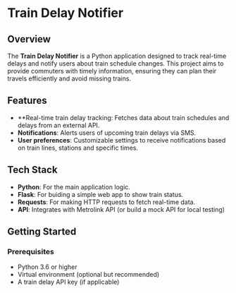 # Train Delay Notifier

## Overview

The **Train Delay Notifier** is a Python application designed to track real-time delays and notify users about train schedule changes. This project aims to provide commuters with timely 
information, ensuring they can plan their travels efficiently and avoid missing trains. 

## Features

- **Real-time train delay tracking: Fetches data about train schedules and delays from an external API.
- **Notifications**: Alerts users of upcoming train delays via SMS.
- **User preferences**: Customizable settings to receive notifications based on train lines, stations and specific times. 

## Tech Stack

- **Python**: For the main application logic. 
- **Flask**: For buiding a simple web app to show train status.
- **Requests**: For making HTTP requests to fetch real-time data.
- **API**: Integrates with Metrolink API (or build a mock API for local testing)

## Getting  Started 

### Prerequisites

- Python 3.6 or higher
- Virtual environment (optional but recommended)
- A train delay API key (if applicable)
 
